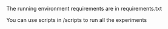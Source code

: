 The running environment requirements are in requirements.txt

You can use scripts in /scripts to run all the experiments

